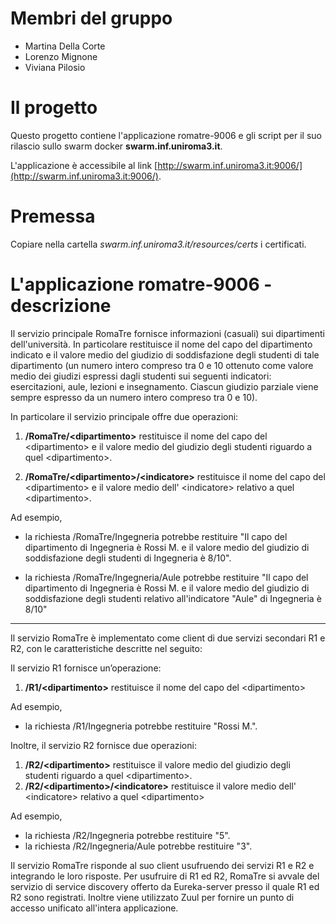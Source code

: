 # Membri del gruppo
* Martina Della Corte
* Lorenzo Mignone
* Viviana Pilosio

# Il progetto
Questo progetto contiene l'applicazione romatre-9006
e gli script per il suo rilascio sullo swarm docker **swarm.inf.uniroma3.it**. 

 L'applicazione è accessibile al link [http://swarm.inf.uniroma3.it:9006/](http://swarm.inf.uniroma3.it:9006/). 
 
# Premessa
Copiare nella cartella *swarm.inf.uniroma3.it/resources/certs* i certificati. 

# L'applicazione romatre-9006 - descrizione
Il servizio principale RomaTre fornisce informazioni (casuali) sui dipartimenti dell'università.
In particolare restituisce il nome del capo del dipartimento indicato e il valore medio del giudizio di soddisfazione degli studenti di tale dipartimento (un numero intero compreso tra 0 e 10 ottenuto come valore medio dei giudizi espressi dagli studenti sui seguenti indicatori: esercitazioni, aule, lezioni e insegnamento. Ciascun giudizio parziale viene sempre espresso da un numero intero compreso tra 0 e 10).

In particolare il servizio principale offre due operazioni:
 
1. **/RomaTre/&lt;dipartimento>** restituisce il nome del capo del &lt;dipartimento> e il valore medio del giudizio degli studenti riguardo a quel &lt;dipartimento>.

2. **/RomaTre/&lt;dipartimento>/&lt;indicatore>** restituisce il nome del capo del &lt;dipartimento> e il valore medio dell' &lt;indicatore> relativo a quel &lt;dipartimento>.

Ad esempio,

* la richiesta /RomaTre/Ingegneria potrebbe restituire "Il capo del dipartimento di Ingegneria è Rossi M. e il valore medio del giudizio di soddisfazione degli studenti di Ingegneria è 8/10".

* la richiesta /RomaTre/Ingegneria/Aule potrebbe restituire "Il capo del dipartimento di Ingegneria è Rossi M. e il valore medio del giudizio di soddisfazione degli studenti relativo all'indicatore "Aule" di Ingegneria è 8/10"

-----

Il servizio RomaTre è implementato come client di due servizi secondari R1 e R2, con le caratteristiche descritte nel seguito:

Il servizio R1 fornisce un’operazione:
1. **/R1/&lt;dipartimento>** restituisce il nome del capo del &lt;dipartimento>

Ad esempio,
* la richiesta /R1/Ingegneria potrebbe restituire "Rossi M.".

Inoltre, il servizio R2 fornisce due operazioni:
1. **/R2/&lt;dipartimento>** restituisce il valore medio del giudizio degli studenti riguardo a quel &lt;dipartimento>.
2. **/R2/&lt;dipartimento>/&lt;indicatore>** restituisce il valore medio dell' &lt;indicatore> relativo a quel &lt;dipartimento>

Ad esempio,
* la richiesta /R2/Ingegneria potrebbe restituire "5".
* la richiesta /R2/Ingegneria/Aule potrebbe restituire "3".

Il servizio RomaTre risponde al suo client usufruendo dei servizi R1 e R2 e integrando le loro risposte. Per usufruire di R1 ed R2, RomaTre si avvale del servizio di service discovery offerto da Eureka-server presso il quale R1 ed R2 sono registrati. Inoltre viene utilizzato Zuul per fornire un punto di accesso unificato all'intera applicazione.
